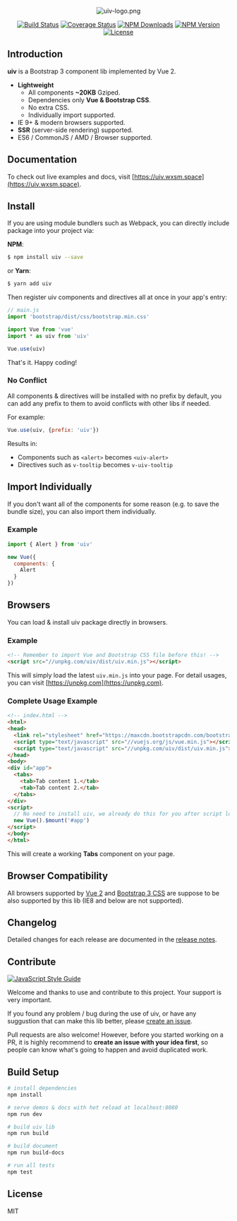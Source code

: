 <p align="center">
<img src="https://raw.githubusercontent.com/wxsms/uiv/master/static/logo.png" alt="uiv-logo.png">
</p>

<p align="center">
<a href="https://travis-ci.org/wxsms/uiv"><img src="https://travis-ci.org/wxsms/uiv.svg?branch=master" alt="Build Status"></a>
<a href="https://coveralls.io/github/wxsms/uiv?branch=master"><img src="https://coveralls.io/repos/github/wxsms/uiv/badge.svg?branch=master" alt="Coverage Status"></a>
<a href="https://www.npmjs.com/package/uiv"><img src="https://img.shields.io/npm/dm/uiv.svg" alt="NPM Downloads"></a>
<a href="https://www.npmjs.com/package/uiv"><img src="https://img.shields.io/npm/v/uiv.svg" alt="NPM Version"></a>
<a href="https://github.com/wxsms/uiv"><img src="https://img.shields.io/github/license/wxsms/uiv.svg" alt="License"></a>
</p>

## Introduction

**uiv** is a Bootstrap 3 component lib implemented by Vue 2.

* **Lightweight**
  * All components **~20KB** Gziped.
  * Dependencies only **Vue & Bootstrap CSS**.
  * No extra CSS.
  * Individually import supported.
* IE 9+ & modern browsers supported.
* **SSR** (server-side rendering) supported.
* ES6 / CommonJS / AMD / Browser supported.

## Documentation

To check out live examples and docs, visit [https://uiv.wxsm.space](https://uiv.wxsm.space).

## Install

If you are using module bundlers such as Webpack, you can directly include package into your project via:

**NPM**:

```bash
$ npm install uiv --save
```

or **Yarn**:

```bash
$ yarn add uiv
```

Then register uiv components and directives all at once in your app's entry:

```javascript
// main.js
import 'bootstrap/dist/css/bootstrap.min.css'

import Vue from 'vue'
import * as uiv from 'uiv'

Vue.use(uiv)
```

That's it. Happy coding!

### No Conflict

All components & directives will be installed with no prefix by default, you can add any prefix to them to avoid conflicts with other libs if needed.

For example:

```javascript
Vue.use(uiv, {prefix: 'uiv'})
```

Results in:

* Components such as `<alert>` becomes `<uiv-alert>`
* Directives such as `v-tooltip` becomes `v-uiv-tooltip`

## Import Individually

If you don't want all of the components for some reason (e.g. to save the bundle size), you can also import them individually.

### Example

```javascript
import { Alert } from 'uiv'

new Vue({
  components: {
    Alert
  }
})
```

## Browsers

You can load & install uiv package directly in browsers.

### Example

```html
<!-- Remember to import Vue and Bootstrap CSS file before this! -->
<script src="//unpkg.com/uiv/dist/uiv.min.js"></script>
```

This will simply load the latest `uiv.min.js` into your page. For detail usages, you can visit [https://unpkg.com](https://unpkg.com).

### Complete Usage Example

```html
<!-- index.html -->
<html>
<head>
  <link rel="stylesheet" href="https://maxcdn.bootstrapcdn.com/bootstrap/3.3.7/css/bootstrap.min.css">
  <script type="text/javascript" src="//vuejs.org/js/vue.min.js"></script>
  <script type="text/javascript" src="//unpkg.com/uiv/dist/uiv.min.js"></script>
</head>
<body>
<div id="app">
  <tabs>
    <tab>Tab content 1.</tab>
    <tab>Tab content 2.</tab>
  </tabs>
</div>
<script>
  // No need to install uiv, we already do this for you after script loaded.
  new Vue().$mount('#app')
</script>
</body>
</html>
```

This will create a working **Tabs** component on your page.

## Browser Compatibility

All browsers supported by [Vue 2](https://github.com/vuejs/vue) and [Bootstrap 3 CSS](https://github.com/twbs/bootstrap) are suppose to be also supported by this lib  (IE8 and below are not supported).

## Changelog

Detailed changes for each release are documented in the [release notes](https://github.com/wxsms/uiv/releases).

## Contribute

[![JavaScript Style Guide](https://cdn.rawgit.com/standard/standard/master/badge.svg)](https://github.com/standard/standard)

Welcome and thanks to use and contribute to this project. Your support is very important.

If you found any problem / bug during the use of uiv, or have any suggustion that can make this lib better, please [create an issue](https://github.com/wxsms/uiv/issues/new). 

Pull requests are also welcome! However, before you started working on a PR, it is highly recommend to **create an issue with your idea first**, so people can know what's going to happen and avoid duplicated work.

## Build Setup

```bash
# install dependencies
npm install

# serve demos & docs with hot reload at localhost:8080
npm run dev

# build uiv lib
npm run build

# build document
npm run build-docs

# run all tests
npm test
```

## License

MIT
